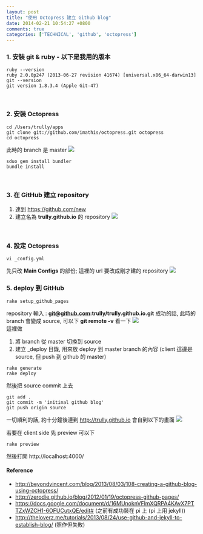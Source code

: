 ```yaml
---
layout: post
title: "使用 Octopress 建立 Github blog"
date: 2014-02-21 10:54:27 +0800
comments: true
categories: ['TECHNICAL', 'github', 'octopress']
---
```


### 1. 安裝 git & ruby - 以下是我用的版本
```
ruby --version
ruby 2.0.0p247 (2013-06-27 revision 41674) [universal.x86_64-darwin13]
git --version
git version 1.8.3.4 (Apple Git-47)
```
<br/>

### 2. 安裝 Octopress
```
cd /Users/trully/apps
git clone git://github.com/imathis/octopress.git octopress
cd octopress
```
此時的 branch 是 master
![](https://dl-web.dropbox.com/get/Public/pic/Screenshot%202014-01-09%2014.06.46.png?_subject_uid=33912440&w=AACAf1-mUPcA5dU-VP7AKL2QFqv3mPwAs-DSkVcN3AvSdA)
```
sduo gem install bundler
bundle install
```
<br/>

### 3. 在 GitHub 建立 repository
1. 連到 https://github.com/new
2. 建立名為 **trully.github.io** 的 repository
![](https://dl-web.dropbox.com/get/Public/pic/Screenshot%202014-01-09%2014.12.23.png?_subject_uid=33912440&w=AADHEPkwrct4AZ7PITVbVHGOmc-RUlgdN3U3z8tz11vYpw)
<br/>

### 4. 設定 Octopress
```
vi _config.yml
```
先只改 **Main Configs** 的部份; 這裡的 url 要改成剛才建的 repository
![](https://dl-web.dropbox.com/get/Public/pic/Screenshot%202014-01-09%2014.16.57.png?_subject_uid=33912440&w=AABfELhGqDYucduD-oZYFGr_A9cThUa_BD3Qib1hmB6W6w)
<br/>

### 5. deploy 到 GitHub 
```
rake setup_github_pages
```
repository 輸入 : **git@github.com:trully/trully.github.io.git**
成功的話, 此時的 branch 會變成 source, 可以下 **git remote -v** 看一下
![](https://dl-web.dropbox.com/get/Public/pic/Screenshot%202014-01-09%2014.20.34.png?_subject_uid=33912440&w=AABptXJVNhNi8zUG2aBug8zs0AlrEO2qIs6svDmhaXEhpg)  
這裡做  
1. 將 branch 從 master 切換到 source  
2. 建立 _deploy 目錄, 用來放 deploy 到 master branch 的內容 (client 這邊是 source, 但 push 到 github 的 master)
```
rake generate
rake deploy
```
然後把 source commit 上去
```
git add .
git commit -m 'initinal github blog'
git push origin source
```
一切順利的話, 約十分鐘後連到 http://trully.github.io 會自到以下的畫面
![](https://dl-web.dropbox.com/get/Public/pic/Screenshot%202014-01-09%2015.02.57.png?_subject_uid=33912440&w=AAArMN71AoovTt9Yh8JHthSQl0xw-d0BuFoI8QaslYZNtw)

若要在 client side 先 preview 可以下
```
rake preview
```
然後打開 http://localhost:4000/
<br/>

#### Reference
* http://beyondvincent.com/blog/2013/08/03/108-creating-a-github-blog-using-octopress/
* http://zerodie.github.io/blog/2012/01/19/octopress-github-pages/
* https://docs.google.com/document/d/16MUnoknVFlmXQRPA4KAvX7PTTZxWZCH1-6OFUCutxQE/edit# (之前有成功裝在 pi 上 (pi 上用 jekyll))
* http://theloverz.me/tutorials/2013/08/24/use-github-and-jekyll-to-establish-blog/ (照作但失敗)
